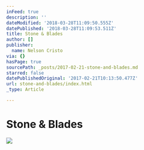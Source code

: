 ```yaml
---
inFeed: true
description: ''
dateModified: '2018-03-28T11:09:50.555Z'
datePublished: '2018-03-28T11:09:53.511Z'
title: Stone & Blades
author: []
publisher:
  name: Nelson Cristo
via: {}
hasPage: true
sourcePath: _posts/2017-02-21-stone-and-blades.md
starred: false
datePublishedOriginal: '2017-02-21T10:13:50.477Z'
url: stone-and-blades/index.html
_type: Article

---
```

# Stone & Blades
![](https://the-grid-user-content.s3-us-west-2.amazonaws.com/5d065a94-d19c-4d66-9af1-f7e1b4579d3a.jpg)